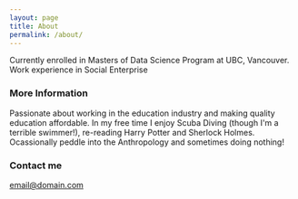 ```yaml
---
layout: page
title: About
permalink: /about/
---
```


Currently enrolled in Masters of Data Science Program at UBC, Vancouver. 
Work experience in Social Enterprise

### More Information

 Passionate about working in the education industry and making quality education affordable. In my free time I enjoy Scuba Diving (though I'm a terrible swimmer!), re-reading Harry Potter and Sherlock Holmes. Ocassionally peddle into the Anthropology and sometimes doing nothing!

### Contact me

[email@domain.com](mailto:aakanksha023@gmail.com)